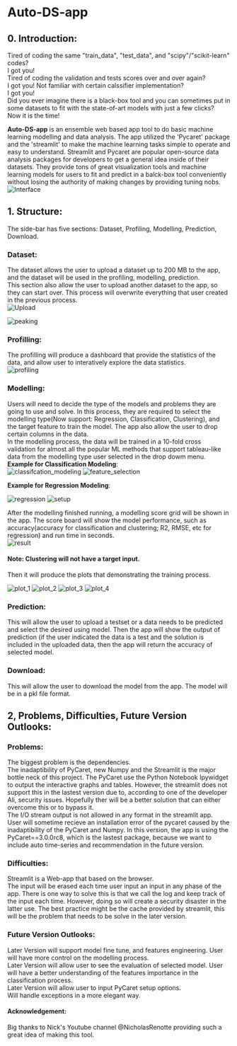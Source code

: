 # Auto-DS-app

## 0. Introduction:  
Tired of coding the same "train_data", "test_data", and "scipy"/"scikit-learn" codes?   
I got you!  
Tired of coding the validation and tests scores over and over again?   
I got you!
Not familiar with certain calssifier implementation?   
I got you!  
Did you ever imagine there is a black-box tool and you can sometimes put in some datasets to fit with the state-of-art models with just a few clicks?   
Now it is the time!    
   
**Auto-DS-app** is an ensemble web based app tool to do basic machine learning modelling and data analysis. The app utilized the 'Pycaret' package and the 'streamlit' to make the machine learning tasks simple to operate and easy to understand. Streamlit and Pycaret are popular open-source data analysis packages for developers to get a general idea inside of their datasets. They provide tons of great visualization tools and machine learning models for users to fit and predict in a balck-box tool conveniently without losing the authority of making changes by providing tuning nobs.  
![Interface](https://github.com/nickShengY/Auto-DS-app/blob/0691730cd7c0c95e35c1fedb961d2908311d51dd/AutoStreamlit-main/interface.png)



## 1. Structure:  
The side-bar has five sections: Dataset, Profiling, Modelling, Prediction, Download.  
### Dataset:  
The dataset allows the user to upload a dataset up to 200 MB to the app, and the dataset will be used in the profiling, modelling, prediction.  
This section also allow the user to upload another dataset to the app, so they can start over. This process will overwrite everything that user created in the previous process.  
![Upload](https://github.com/nickShengY/Auto-DS-app/blob/0691730cd7c0c95e35c1fedb961d2908311d51dd/AutoStreamlit-main/upload.png)

![peaking](https://github.com/nickShengY/Auto-DS-app/blob/0691730cd7c0c95e35c1fedb961d2908311d51dd/AutoStreamlit-main/peaking.png)
### Profilling:  
The profilling will produce a dashboard that provide the statistics of the data, and allow user to interatively explore the data statistics.  
![profiling](https://github.com/nickShengY/Auto-DS-app/blob/0691730cd7c0c95e35c1fedb961d2908311d51dd/AutoStreamlit-main/profiling.png)

### Modelling:  
Users will need to decide the type of the models and problems they are going to use and solve. In this process, they are required to select the modelling type(Now support: Regression, Classification, Clustering), and the target feature to train the model. The app also allow the user to drop certain columns in the data.  
In the modelling process, the data will be trained in a 10-fold cross validation for almost all the popular ML methods that support tableau-like data from the modelling type user selected in the drop dowm menu.    
**Example for Classification Modeling**:  
![classifcation_modeling](https://github.com/nickShengY/Auto-DS-app/blob/0691730cd7c0c95e35c1fedb961d2908311d51dd/AutoStreamlit-main/modeling.png)
![feature_selection](https://github.com/nickShengY/Auto-DS-app/blob/0691730cd7c0c95e35c1fedb961d2908311d51dd/AutoStreamlit-main/clas_selection.png)

**Example for Regression Modeling**:   

![regression](https://github.com/nickShengY/Auto-DS-app/blob/0691730cd7c0c95e35c1fedb961d2908311d51dd/AutoStreamlit-main/modeling_2.png)
![setup](https://github.com/nickShengY/Auto-DS-app/blob/0691730cd7c0c95e35c1fedb961d2908311d51dd/AutoStreamlit-main/setup.png)

After the modelling finished running, a modelling score grid will be shown in the app. The score board will show the model performance, such as accuracy(accuracy for classification and clustering; R2, RMSE, etc for regression) and run time in seconds.  
![result](https://github.com/nickShengY/Auto-DS-app/blob/0691730cd7c0c95e35c1fedb961d2908311d51dd/AutoStreamlit-main/result.png)

#### Note: Clustering will not have a target input.    
Then it will produce the plots that demonstrating the training process.  

![plot_1](https://github.com/nickShengY/Auto-DS-app/blob/0691730cd7c0c95e35c1fedb961d2908311d51dd/AutoStreamlit-main/train_plot.png)
![plot_2](https://github.com/nickShengY/Auto-DS-app/blob/0691730cd7c0c95e35c1fedb961d2908311d51dd/AutoStreamlit-main/train_plot_2.png)
![plot_3](https://github.com/nickShengY/Auto-DS-app/blob/0691730cd7c0c95e35c1fedb961d2908311d51dd/AutoStreamlit-main/train_plot_3.png)
![plot_4](https://github.com/nickShengY/Auto-DS-app/blob/0691730cd7c0c95e35c1fedb961d2908311d51dd/AutoStreamlit-main/train_plot_4.png)
### Prediction:  
This will allow the user to upload a testset or a data needs to be predicted and select the desired using model. Then the app will show the output of prediction (if the user indicated the data is a test and the solution is included in the uploaded data, then the app will return the accuracy of selected model.  

### Download:  
This will allow the user to download the model from the app. The model will be in a pkl file format.  

## 2, Problems, Difficulties, Future Version Outlooks:  
### Problems:  
The biggest problem is the dependencies.  
The inadaptibility of PyCaret, new Numpy and the Streamlit is the major bottle neck of this project. The PyCaret use the Python Notebook Ipywidget to output the interactive graphs and tables. However, the streamlit does not support this in the lastest version due to, according to one of the developer Ali, security issues. Hopefully ther will be a better solution that can either overcome this or to bypass it.  
The I/O stream output is not allowed in any format in the streamlit app.  
User will sometime recieve an installation error of the pycaret caused by the inadaptibility of the PyCaret and Numpy. In this version, the app is using the PyCaret==3.0.0rc8, which is the lastest package, because we want to include auto time-series and recommendation in the future version.  
### Difficulties:  
Streamlit is a Web-app that based on the browser.   
The input will be erased each time user input an input in any phase of the app. There is one way to solve this is that we call the log and keep track of the input each time. However, doing so will create a security disaster in the latter use. The best practice might be the cache provided by streamlit, this will be the problem that needs to be solve in the later version.  
### Future Version Outlooks:  
Later Version will support model fine tune, and features engineering. User will have more control on the modelling process.   
Later Version will allow user to see the evaluation of selected model. User will have a better understanding of the features importance in the classification process.  
Later Version will allow user to input PyCaret setup options.  
Will handle exceptions in a more elegant way.  


#### Acknowledgement:  
Big thanks to Nick's Youtube channel @NicholasRenotte providing such a great idea of making this tool.   



